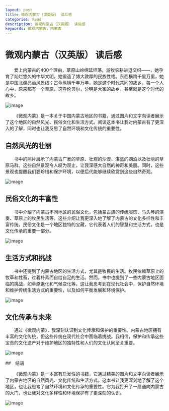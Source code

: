 ```yaml
---
layout: post
title: 微观内蒙古（汉英版） 读后感
categories: Read
description: 微观内蒙古（汉英版） 读后感
keywords: 微观内蒙古，内蒙古
---
```


# 微观内蒙古（汉英版） 读后感

&emsp;&emsp;爱上内蒙古的400个理由，草原山岭绵延坦荡，游牧农耕进退交织——，她孕育了灿烂悠久的中华文明，她锻造了博大敦厚的民族性格。东西横跨千里万里，她是中国北疆亮丽风景线；古今纵横千年万年，她是这个时代共同的故乡。每一个人心中，原来都有一个草原，这呼伦贝尔，分明是大家的故乡，甚至就是这个时代的故乡。

![image](https://github.com/weakchen007/aiwv.github.io/assets/58799395/4c132aee-8b19-4284-ba16-07c5106393f5)

&emsp;&emsp;《微观内蒙》是一本关于中国内蒙古地区的书籍，通过图片和文字向读者展示了这个地区的自然风光、民俗文化和生活方式。阅读这本书让我对内蒙古有了更深入的了解，同时也让我反思了自然环境和文化传统的重要性。

## 自然风光的壮丽

&emsp;&emsp;书中的照片展示了内蒙古广袤的草原、壮观的沙漠、湛蓝的湖泊以及壮丽的草原马群。这些自然景观令人叹为观止，让我深感大自然的神奇和美丽。同时，这些景观也提醒我们要珍惜和保护环境，以便后代能够继续欣赏到这些自然奇观。

![image](https://github.com/weakchen007/aiwv.github.io/assets/58799395/5b6ef8da-d5c0-4257-8d42-4f7f6d571d69)

## 民俗文化的丰富性

&emsp;&emsp;书中介绍了内蒙古不同地区的民俗文化，包括蒙古族的传统服饰、马头琴的演奏、草原上的牧民生活等。这些介绍让我更深入地了解了内蒙古的文化多样性和丰富传统。民俗文化是一个地区独特的宝藏，它代表着人们的智慧和生活方式，也是文化传承的重要一部分。

![image](https://github.com/weakchen007/aiwv.github.io/assets/58799395/2641af84-93ec-4b66-8b95-54184c40e1b1)

## 生活方式和挑战

&emsp;&emsp;书中还提到了内蒙古地区的生活方式，尤其是牧民的生活。牧民依赖草原上的牧草和牲畜，过着朴素而自给自足的生活。然而，书中也提到了一些内蒙古地区面临的挑战，如草原退化和气候变化等。这让我思考到在现代社会中，保护自然环境和维护传统生活方式的重要性，以及如何平衡发展和环境保护。

![image](https://github.com/weakchen007/aiwv.github.io/assets/58799395/1e7197f6-6cba-4204-8487-991e3eaee8d0)

## 文化传承与未来

&emsp;&emsp;通过《微观内蒙》，我深刻认识到文化传承和保护的重要性。内蒙古地区拥有丰富的文化传统，但这些传统在现代社会中面临着挑战。我相信，保护和传承这些宝贵的文化遗产对于维护地区的独特性和人们的文化认同至关重要。

![image](https://github.com/weakchen007/aiwv.github.io/assets/58799395/c6708cb5-405a-4dec-89fa-be6b7b3dce06)

##　结语

&emsp;&emsp;《微观内蒙》是一本富有启发性的书籍，它通过精美的图片和文字向读者展示了内蒙古地区的自然风光、文化传统和生活方式。这本书让我更深刻地了解了这个地区，也让我思考了自然环境和文化传承的重要性。它为我打开了一扇通向内蒙古的大门，也让我对文化多样性和环境保护有了更深刻的认识。

![image](https://github.com/weakchen007/aiwv.github.io/assets/58799395/c6be1ea0-3f1c-4736-aa7c-c73007b88868)


